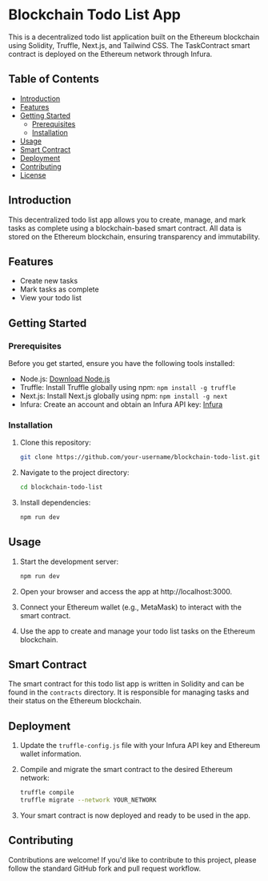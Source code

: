 # Blockchain Todo List App

This is a decentralized todo list application built on the Ethereum blockchain using Solidity, Truffle, Next.js, and Tailwind CSS. The TaskContract smart contract is deployed on the Ethereum network through Infura.

## Table of Contents

- [Introduction](#introduction)
- [Features](#features)
- [Getting Started](#getting-started)
  - [Prerequisites](#prerequisites)
  - [Installation](#installation)
- [Usage](#usage)
- [Smart Contract](#smart-contract)
- [Deployment](#deployment)
- [Contributing](#contributing)
- [License](#license)

## Introduction

This decentralized todo list app allows you to create, manage, and mark tasks as complete using a blockchain-based smart contract. All data is stored on the Ethereum blockchain, ensuring transparency and immutability.

## Features

- Create new tasks
- Mark tasks as complete
- View your todo list

## Getting Started

### Prerequisites

Before you get started, ensure you have the following tools installed:

- Node.js: [Download Node.js](https://nodejs.org/)
- Truffle: Install Truffle globally using npm: `npm install -g truffle`
- Next.js: Install Next.js globally using npm: `npm install -g next`
- Infura: Create an account and obtain an Infura API key: [Infura](https://infura.io/)

### Installation

1. Clone this repository:

   ```bash
   git clone https://github.com/your-username/blockchain-todo-list.git
   ```

2. Navigate to the project directory:

   ```bash
   cd blockchain-todo-list
   ```

3. Install dependencies:
   ```bash
   npm run dev
   ```

## Usage

1. Start the development server:

   ```bash
   npm run dev
   ```

2. Open your browser and access the app at http://localhost:3000.

3. Connect your Ethereum wallet (e.g., MetaMask) to interact with the smart contract.

4. Use the app to create and manage your todo list tasks on the Ethereum blockchain.

## Smart Contract

The smart contract for this todo list app is written in Solidity and can be found in the `contracts` directory. It is responsible for managing tasks and their status on the Ethereum blockchain.

## Deployment

1. Update the `truffle-config.js` file with your Infura API key and Ethereum wallet information.

2. Compile and migrate the smart contract to the desired Ethereum network:

   ```bash
   truffle compile
   truffle migrate --network YOUR_NETWORK
   ```

3. Your smart contract is now deployed and ready to be used in the app.

## Contributing

Contributions are welcome! If you'd like to contribute to this project, please follow the standard GitHub fork and pull request workflow.
